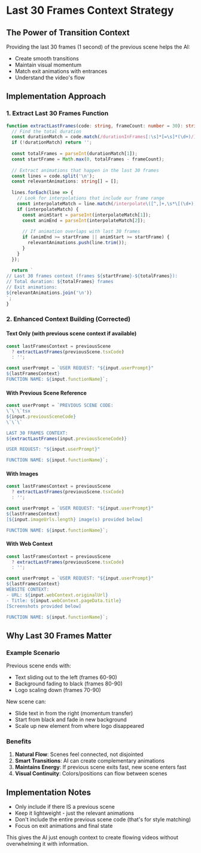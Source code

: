 # Last 30 Frames Context Strategy

## The Power of Transition Context

Providing the last 30 frames (1 second) of the previous scene helps the AI:
- Create smooth transitions
- Maintain visual momentum
- Match exit animations with entrances
- Understand the video's flow

## Implementation Approach

### 1. Extract Last 30 Frames Function

```typescript
function extractLastFrames(code: string, frameCount: number = 30): string {
  // Find the total duration
  const durationMatch = code.match(/durationInFrames[:\s]*[=\s]*(\d+)/);
  if (!durationMatch) return '';
  
  const totalFrames = parseInt(durationMatch[1]);
  const startFrame = Math.max(0, totalFrames - frameCount);
  
  // Extract animations that happen in the last 30 frames
  const lines = code.split('\n');
  const relevantAnimations: string[] = [];
  
  lines.forEach(line => {
    // Look for interpolations that include our frame range
    const interpolateMatch = line.match(/interpolate\([^,]+,\s*\[(\d+),\s*(\d+)\]/);
    if (interpolateMatch) {
      const animStart = parseInt(interpolateMatch[1]);
      const animEnd = parseInt(interpolateMatch[2]);
      
      // If animation overlaps with last 30 frames
      if (animEnd >= startFrame || animStart >= startFrame) {
        relevantAnimations.push(line.trim());
      }
    }
  });
  
  return `
// Last 30 frames context (frames ${startFrame}-${totalFrames}):
// Total duration: ${totalFrames} frames
// Exit animations:
${relevantAnimations.join('\n')}
`;
}
```

### 2. Enhanced Context Building (Corrected)

#### Text Only (with previous scene context if available)
```typescript
const lastFramesContext = previousScene 
  ? extractLastFrames(previousScene.tsxCode) 
  : '';

const userPrompt = `USER REQUEST: "${input.userPrompt}"
${lastFramesContext}
FUNCTION NAME: ${input.functionName}`;
```

#### With Previous Scene Reference
```typescript
const userPrompt = `PREVIOUS SCENE CODE:
\`\`\`tsx
${input.previousSceneCode}
\`\`\`

LAST 30 FRAMES CONTEXT:
${extractLastFrames(input.previousSceneCode)}

USER REQUEST: "${input.userPrompt}"

FUNCTION NAME: ${input.functionName}`;
```

#### With Images
```typescript
const lastFramesContext = previousScene 
  ? extractLastFrames(previousScene.tsxCode) 
  : '';

const userPrompt = `USER REQUEST: "${input.userPrompt}"
${lastFramesContext}
[${input.imageUrls.length} image(s) provided below]

FUNCTION NAME: ${input.functionName}`;
```

#### With Web Context
```typescript
const lastFramesContext = previousScene 
  ? extractLastFrames(previousScene.tsxCode) 
  : '';

const userPrompt = `USER REQUEST: "${input.userPrompt}"
${lastFramesContext}
WEBSITE CONTEXT:
- URL: ${input.webContext.originalUrl}
- Title: ${input.webContext.pageData.title}
[Screenshots provided below]

FUNCTION NAME: ${input.functionName}`;
```

## Why Last 30 Frames Matter

### Example Scenario
Previous scene ends with:
- Text sliding out to the left (frames 60-90)
- Background fading to black (frames 80-90)
- Logo scaling down (frames 70-90)

New scene can:
- Slide text in from the right (momentum transfer)
- Start from black and fade in new background
- Scale up new element from where logo disappeared

### Benefits
1. **Natural Flow**: Scenes feel connected, not disjointed
2. **Smart Transitions**: AI can create complementary animations
3. **Maintains Energy**: If previous scene exits fast, new scene enters fast
4. **Visual Continuity**: Colors/positions can flow between scenes

## Implementation Notes

- Only include if there IS a previous scene
- Keep it lightweight - just the relevant animations
- Don't include the entire previous scene code (that's for style matching)
- Focus on exit animations and final state

This gives the AI just enough context to create flowing videos without overwhelming it with information.